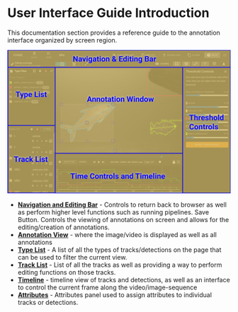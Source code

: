 # User Interface Guide Introduction

This documentation section provides a reference guide to the annotation interface organized by screen region.

![UI Full View Highlighted](images/UIView/UIFullViewHighlight.png)

* **[Navigation and Editing Bar](UI-Navigation-Editing-Bar.md)** - Controls to return back to browser as well as perform higher level functions such as running pipelines. Save Button.  Controls the viewing of annotations on screen and allows for the editing/creation of annotations.
* **[Annotation View](UI-Annotation-View.md)** - where the image/video is displayed as well as all annotations
* **[Type List](UI-Type-List.md)** - A list of all the types of tracks/detections on the page that can be used to filter the current view.
* **[Track List](UI-Track-List.md)** - List of all the tracks as well as providing a way to perform editing functions on those tracks.
* **[Timeline](UI-Timeline.md)** - timeline view of tracks and detections, as well as an interface to control the current frame along the video/image-sequence
* **[Attributes](UI-Attributes.md)** - Attributes panel used to assign attributes to individual tracks or detections.
